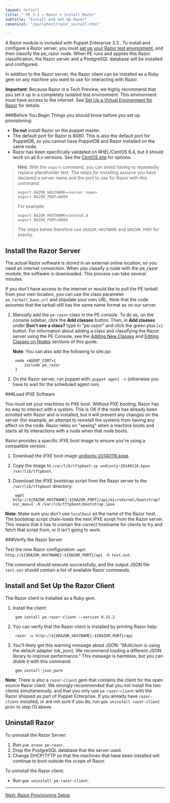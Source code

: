 ```yaml
---
layout: default
title: " PE 3.3 » Razor » Install Razor"
subtitle: "Install and Set Up Razor"
canonical: "/pe/latest/razor_install.html"

---
```

A Razor module is included with Puppet Enterprise 3.3 . To install and configure a Razor server, you must [set up your Razor test environment](./razor_prereqs.html), and then classify the pe_razor node. When PE runs and applies this Razor classification, the Razor server and a PostgreSQL database will be installed and configured.   

In addition to the Razor server, the Razor client can be installed as a Ruby gem on any machine you want to use for interacting with Razor. 
 
**Important**: Because Razor is a Tech Preview, we highly recommend that you set it up in a completely isolated test environment. This environment must have access to the internet. See [Set Up a Virtual Environment for Razor](./razor_prereqs.html) for details.
	 
###Before You Begin
Things you should know before you set up provisioning:

+ **Do not** install Razor on the puppet master.
+ The default port for Razor is 8080. This is also the default port for PuppetDB, so you cannot have PuppetDB and Razor installed on the same node.
+ Razor has been specifically validated on RHEL/CentOS 6.4, but it should work on all 6.x versions. See the [CentOS site](http://isoredirect.centos.org/centos/6/isos/x86_64/) for options.

>**Hint**: With the `export` command, you can avoid having to repeatedly replace placeholder text. The steps for installing assume you have declared a server name and the port to use for Razor with this command:
>
>     export RAZOR_HOSTNAME=<server name> 
>     export RAZOR_PORT=8080
>    
> For example: 
>
>	  export RAZOR_HOSTNAME=centos6.4 
>	  export RAZOR_PORT=8080	
>	
> The steps below therefore use `$RAZOR_HOSTNAME` and `$RAZOR_PORT` for brevity.

Install the Razor Server
-------------

The actual Razor software is stored in an external online location, so you need an internet connection. When you classify a node with the pe_razor module, the software is downloaded. This process can take several minutes. 

If you don't have access to the internet or would like to pull the PE tarball from your own location, you can use the class parameter `pe_tarball_base_url` and stipulate your own URL. Note that the code assumes that the tarball still has the same name format as on our server. 

1. Manually add the `pe-razor` class in the PE console. To do so, on the console sidebar, click the **Add classes** button. Then, in **Add classes** under **Don't see a class?** type in "pe-razor" and click the green plus (+) button. For information about adding a  class and classifying the Razor server using the PE Console, see the [Adding New Classes](./console_classes_groups.html#adding-new-classes.html) and [Editing Classes on Nodes](./console_classes_groups.html#editing-classes-on-nodes) sections of this guide. 


	**Note**: You can also add the following to site.pp:
	
		node <AGENT_CERT>{
			include pe_razor
		}
	
2. On the Razor server, run puppet with: `puppet agent -t` (otherwise you have to wait for the scheduled agent run).


###Load iPXE Software

You must set your machines to PXE boot. Without PXE booting, Razor has no way to interact with a system. This is OK if the node has already been enrolled with Razor and is installed, but it will prevent any changes on the server (for example, an attempt to reinstall the system) from having any effect on the node. Razor relies on "seeing" when a machine boots and starts all its interactions with a node when that node boots.

Razor provides a specific iPXE boot image to ensure you're using a compatible version. 

1. Download the iPXE boot image [undionly-20140116.kpxe](http://links.puppetlabs.com/pe-razor-ipxe-firmare-3.3).
2. Copy the image to `/var/lib/tftpboot`: `cp undionly-20140116.kpxe /var/lib/tftpboot`.
	
3. Download the iPXE bootstrap script from the Razor server to the `/var/lib/tftpboot` directory: 

		wget http://${RAZOR_HOSTNAME}:${RAZOR_PORT}/api/microkernel/bootstrap?nic_max=1 -O /var/lib/tftpboot/bootstrap.ipxe
		
 **Note**: Make sure you don't use `localhost` as the name of the Razor host. The bootstrap script chain-loads the next iPXE script from the Razor server. This means that it has to contain the correct hostname for clients to try and fetch that script from, or it isn't going to work.	
		
		
###Verify the Razor Server 

Test the new Razor configuration: `wget http://${$RAZOR_HOSTNAME}:${RAZOR_PORT}/api -O test.out`.
	
The command should execute successfully, and the output JSON file `test.out` should contain a list of available Razor commands.


Install and Set Up the Razor Client
-------------

The Razor client is installed as a Ruby gem. 

1. Install the client:

		gem install pe-razor-client --version 0.15.2
		
2. You can verify that the Razor client is installed by printing Razor help:

		razor -u http://${$RAZOR_HOSTNAME}:${RAZOR_PORT}/api

3. You'll likely get this warning message about JSON: "MultiJson is using the default adapter (ok_json). We recommend loading a different JSON library to improve performance."  This message is harmless, but you can disble it with this command:

		gem install json_pure

**Note**: There is also a `razor-client` gem that contains the client for the open source Razor client. We strongly recommended that you not install the two clients simultaneously, and that you only use `pe-razor-client` with the Razor shipped as part of Puppet Enterprise. If you already have `razor-client` installed, or are not sure if you do, run `gem uninstall razor-client` prior to step (1) above.

Uninstall Razor
-------------
To uninstall the Razor Server:

1. Run `yum erase pe-razor`.
2. Drop the PostgreSQL database that the server used.
3. Change DHCP/TFTP so that the machines that have been installed will continue to boot outside the scope of Razor.

To uninstall the Razor client:

+  Run `gem uninstall pe-razor-client`.


* * *

[Next: Razor Provisioning Setup](./razor_using.html)
